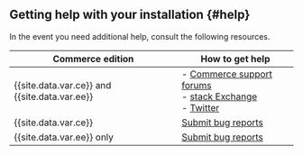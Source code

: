 ## Getting help with your installation   {#help}

In the event you need additional help, consult the following resources.

|Commerce edition|How to get help|
|--- |--- |
|{{site.data.var.ce}} and {{site.data.var.ee}}|- [Commerce support forums](http://community.magento.com/)<br>- [stack Exchange](http://magento.stackexchange.com)<br>- [Twitter](https://twitter.com/magento)|
|{{site.data.var.ce}}|[Submit bug reports](http://www.magentocommerce.com/bug-tracking)|
|{{site.data.var.ee}} only|[Submit bug reports](http://support.magentocommerce.com)|
